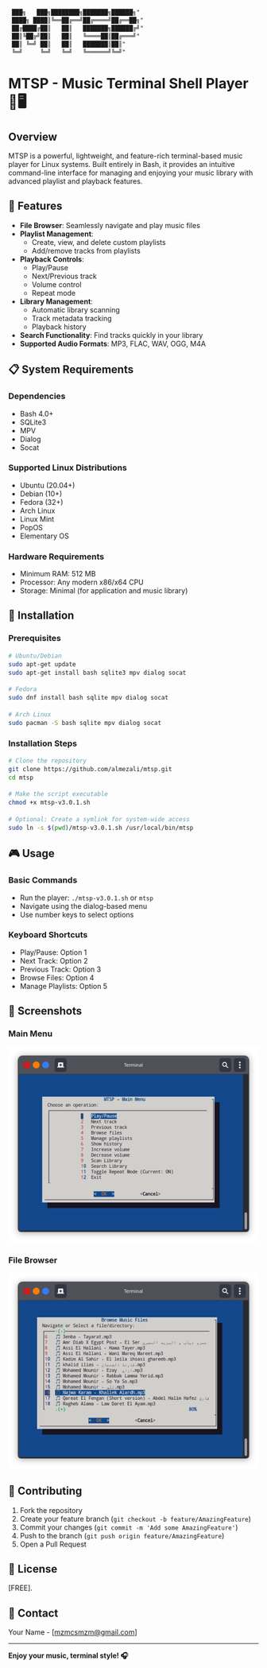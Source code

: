                                                   
     ███╗   ███╗████████╗███████╗██████╗"     
     ████╗ ████║╚══██╔══╝██╔════╝██╔══██╗"     
     ██╔████╔██║   ██║   ███████╗██████╔╝"     
     ██║╚██╔╝██║   ██║   ╚════██║██╔═══╝"     
     ██║ ╚═╝ ██║   ██║   ███████║██║"          
     ╚═╝     ╚═╝   ╚═╝   ╚══════╝╚═╝"          
                       


# MTSP - Music Terminal Shell Player 🎵🖥️

## Overview

MTSP is a powerful, lightweight, and feature-rich terminal-based music player for Linux systems. Built entirely in Bash, it provides an intuitive command-line interface for managing and enjoying your music library with advanced playlist and playback features.

## 🌟 Features

- **File Browser**: Seamlessly navigate and play music files
- **Playlist Management**:
  - Create, view, and delete custom playlists
  - Add/remove tracks from playlists
- **Playback Controls**:
  - Play/Pause
  - Next/Previous track
  - Volume control
  - Repeat mode
- **Library Management**:
  - Automatic library scanning
  - Track metadata tracking
  - Playback history
- **Search Functionality**: Find tracks quickly in your library
- **Supported Audio Formats**: MP3, FLAC, WAV, OGG, M4A

## 📋 System Requirements

### Dependencies
- Bash 4.0+
- SQLite3
- MPV
- Dialog
- Socat

### Supported Linux Distributions
- Ubuntu (20.04+)
- Debian (10+)
- Fedora (32+)
- Arch Linux
- Linux Mint
- PopOS
- Elementary OS

### Hardware Requirements
- Minimum RAM: 512 MB
- Processor: Any modern x86/x64 CPU
- Storage: Minimal (for application and music library)

## 🚀 Installation

### Prerequisites
```bash
# Ubuntu/Debian
sudo apt-get update
sudo apt-get install bash sqlite3 mpv dialog socat

# Fedora
sudo dnf install bash sqlite mpv dialog socat

# Arch Linux
sudo pacman -S bash sqlite mpv dialog socat
```

### Installation Steps
```bash
# Clone the repository
git clone https://github.com/almezali/mtsp.git
cd mtsp

# Make the script executable
chmod +x mtsp-v3.0.1.sh

# Optional: Create a symlink for system-wide access
sudo ln -s $(pwd)/mtsp-v3.0.1.sh /usr/local/bin/mtsp
```

## 🎮 Usage

### Basic Commands
- Run the player: `./mtsp-v3.0.1.sh` or `mtsp`
- Navigate using the dialog-based menu
- Use number keys to select options

### Keyboard Shortcuts
- Play/Pause: Option 1
- Next Track: Option 2
- Previous Track: Option 3
- Browse Files: Option 4
- Manage Playlists: Option 5

## 📸 Screenshots

### Main Menu
![MTSP Main Menu](https://github.com/almezali/mtsp-v3.0.1/raw/main/Scr_1.png)

### File Browser
![MTSP File Browser](https://github.com/almezali/mtsp-v3.0.1/raw/main/Scr_2.png)

## 🤝 Contributing

1. Fork the repository
2. Create your feature branch (`git checkout -b feature/AmazingFeature`)
3. Commit your changes (`git commit -m 'Add some AmazingFeature'`)
4. Push to the branch (`git push origin feature/AmazingFeature`)
5. Open a Pull Request

## 📄 License

[FREE].

## 📧 Contact

Your Name - [mzmcsmzm@gmail.com]


---

**Enjoy your music, terminal style! 🎧**
